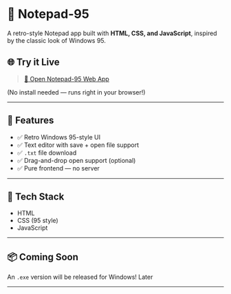 # 📝 Notepad-95

A retro-style Notepad app built with **HTML, CSS, and JavaScript**, inspired by the classic look of Windows 95.

## 🌐 Try it Live
> [🔗 Open Notepad-95 Web App](https://belal-21.github.io/-Notepad-95//)

(No install needed — runs right in your browser!)

---

## 💾 Features

- ✅ Retro Windows 95-style UI
- ✅ Text editor with save + open file support
- ✅ `.txt` file download
- ✅ Drag-and-drop open support (optional)
- ✅ Pure frontend — no server

---

## 🚀 Tech Stack

- HTML
- CSS (95 style)
- JavaScript

---

## 📦 Coming Soon

An `.exe` version will be released for Windows! Later

---
